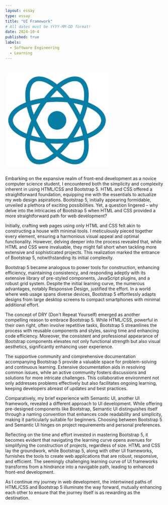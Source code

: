 ```yaml
---
layout: essay
type: essay
title: "UI Framework"
# All dates must be YYYY-MM-DD format!
date: 2024-10-4
published: true
labels:
  - Software Engineering
  - Learning
---
```

# <img height = "300px" class="rounded float-start pe-4" src="../img/reactframe.png">



Embarking on the expansive realm of front-end development as a novice computer science student, I encountered both the simplicity and complexity inherent in using HTML/CSS and Bootstrap 5. HTML and CSS offered a straightforward foundation, equipping me with the essentials to actualize my web design aspirations. Bootstrap 5, initially appearing formidable, unveiled a plethora of exciting possibilities. Yet, a question lingered – why delve into the intricacies of Bootstrap 5 when HTML and CSS provided a more straightforward path for web development?

Initially, crafting web pages using only HTML and CSS felt akin to constructing a house with minimal tools. I meticulously pieced together every element, ensuring a harmonious visual appeal and optimal functionality. However, delving deeper into the process revealed that, while HTML and CSS were invaluable, they might fall short when tackling more extensive and sophisticated projects. This realization marked the entrance of Bootstrap 5, notwithstanding its initial complexity.

Bootstrap 5 became analogous to power tools for construction, enhancing efficiency, maintaining consistency, and responding adeptly with its extensive library of pre-styled components, JavaScript plugins, and a robust grid system. Despite the initial learning curve, the numerous advantages, notably Responsive Design, justified the effort. In a world where web usage spans diverse devices, Bootstrap 5 effortlessly adapts designs from large desktop screens to compact smartphones with minimal additional effort.

The concept of DRY (Don't Repeat Yourself) emerged as another compelling reason to embrace Bootstrap 5. While HTML/CSS, powerful in their own right, often involve repetitive tasks, Bootstrap 5 streamlines the process with reusable components and styles, saving time and enhancing code efficiency. Moreover, the consistent and professional appearance of Bootstrap components elevates not only functional strength but also visual aesthetics, significantly enhancing user experience.

The supportive community and comprehensive documentation accompanying Bootstrap 5 provide a valuable space for problem-solving and continuous learning. Extensive documentation aids in resolving common issues, while an active community fosters discussions and solutions for more intricate challenges. This collaborative environment not only addresses problems effectively but also facilitates ongoing learning, keeping developers abreast of updates and best practices.

Comparatively, my brief experience with Semantic UI, another UI framework, revealed a different approach to UI development. While offering pre-designed components like Bootstrap, Semantic UI distinguishes itself through a naming convention that enhances code readability and simplicity, making it particularly suitable for beginners. Choosing between Bootstrap 5 and Semantic UI hinges on project requirements and personal preferences.

Reflecting on the time and effort invested in mastering Bootstrap 5, it becomes evident that navigating the learning curve opens avenues for simplifying the construction of projects, regardless of size. HTML and CSS lay the groundwork, while Bootstrap 5, along with other UI frameworks, furnishes the tools to create web applications that are robust, responsive, and efficient. The seemingly challenging learning curve of UI frameworks transforms from a hindrance into a navigable path, leading to enhanced front-end development.

As I continue my journey in web development, the intertwined paths of HTML/CSS and Bootstrap 5 illuminate the way forward, mutually enhancing each other to ensure that the journey itself is as rewarding as the destination.
